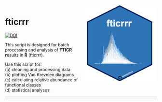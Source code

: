 
<img align="right" heignt = "250" width = "250" src="images/fticr_hex.png">

# fticrrr
[![DOI](https://zenodo.org/badge/259772882.svg)](https://zenodo.org/badge/latestdoi/259772882)


This script is designed for batch processing and analysis of **FTICR
r**esults in **R** (fticrrr).

Use this script for:  
(a) cleaning and processing data  
(b) plotting Van Krevelen diagrams  
(c) calculating relative abundance of functional classes  
(d) statistical analyses



-----


